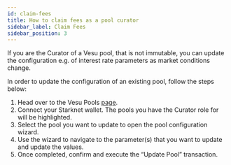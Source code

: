 ```yaml
---
id: claim-fees
title: How to claim fees as a pool curator
sidebar_label: Claim Fees
sidebar_position: 3
---
```


If you are the Curator of a Vesu pool, that is not immutable, you can update the configuration e.g. of interest rate parameters as market conditions change.

In order to update the configuration of an existing pool, follow the steps below:

1. Head over to the Vesu Pools [page](https://vesu.xyz/pools).
2. Connect your Starknet wallet. The pools you have the Curator role for will be highlighted.
3. Select the pool you want to update to open the pool configuration wizard.
4. Use the wizard to navigate to the parameter(s) that you want to update and update the values.
5. Once completed, confirm and execute the “Update Pool” transaction.